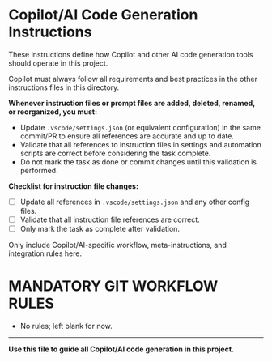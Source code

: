 

# Copilot/AI Code Generation Instructions

These instructions define how Copilot and other AI code generation tools should operate in this project.


Copilot must always follow all requirements and best practices in the other instructions files in this directory.


**Whenever instruction files or prompt files are added, deleted, renamed, or reorganized, you must:**
- Update `.vscode/settings.json` (or equivalent configuration) in the same commit/PR to ensure all references are accurate and up to date.
- Validate that all references to instruction files in settings and automation scripts are correct before considering the task complete.
- Do not mark the task as done or commit changes until this validation is performed.

**Checklist for instruction file changes:**
- [ ] Update all references in `.vscode/settings.json` and any other config files.
- [ ] Validate that all instruction file references are correct.
- [ ] Only mark the task as complete after validation.

Only include Copilot/AI-specific workflow, meta-instructions, and integration rules here.


# MANDATORY GIT WORKFLOW RULES
- No rules; left blank for now.


---

**Use this file to guide all Copilot/AI code generation in this project.**
